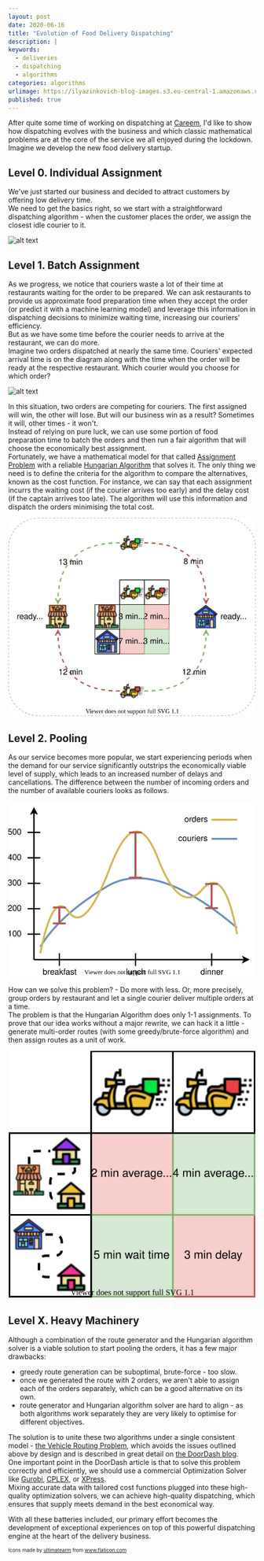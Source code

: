 ```yaml
---
layout: post
date: 2020-06-16
title: "Evolution of Food Delivery Dispatching"
description: |
keywords:
  - deliveries
  - dispatching
  - algorithms
categories: algorithms
urlimage: https://ilyazinkovich-blog-images.s3.eu-central-1.amazonaws.com/2020-06-07-deliveries-dispatching-evolution/concurrent-dispatch.svg
published: true
---
```


After quite some time of working on dispatching at [Careem](https://www.careem.com), I'd like to show how dispatching evolves with the business and which classic mathematical problems are at the core of the service we all enjoyed during the lockdown.  
Imagine we develop the new food delivery startup.  

<!--more-->

## Level 0. Individual Assignment

We've just started our business and decided to attract customers by offering low delivery time.  
We need to get the basics right, so we start with a straightforward dispatching algorithm - when the customer places the order, we assign the closest idle courier to it.

![alt text](https://ilyazinkovich-blog-images.s3.eu-central-1.amazonaws.com/2020-06-07-deliveries-dispatching-evolution/level-0.svg?style=centered "Level 0")

## Level 1. Batch Assignment

As we progress, we notice that couriers waste a lot of their time at restaurants waiting for the order to be prepared. We can ask restaurants to provide us approximate food preparation time when they accept the order (or predict it with a machine learning model) and leverage this information in dispatching decisions to minimize waiting time, increasing our couriers' efficiency.  
But as we have some time before the courier needs to arrive at the restaurant, we can do more.  
Imagine two orders dispatched at nearly the same time. Couriers' expected arrival time is on the diagram along with the time when the order will be ready at the respective restaurant. Which courier would you choose for which order?  

![alt text](https://ilyazinkovich-blog-images.s3.eu-central-1.amazonaws.com/2020-06-07-deliveries-dispatching-evolution/concurrent-dispatch.svg?style=centered "Concurrent Dispatch")

In this situation, two orders are competing for couriers. The first assigned will win, the other will lose. But will our business win as a result? Sometimes it will, other times - it won't.  
Instead of relying on pure luck, we can use some portion of food preparation time to batch the orders and then run a fair algorithm that will choose the economically best assignment.  
Fortunately, we have a mathematical model for that called [Assignment Problem](https://en.wikipedia.org/wiki/Assignment_problem) with a reliable [Hungarian Algorithm](https://en.wikipedia.org/wiki/Hungarian_algorithm) that solves it. The only thing we need is to define the criteria for the algorithm to compare the alternatives, known as the cost function. For instance, we can say that each assignment incurrs the waiting cost (if the courier arrives too early) and the delay cost (if the captain arrives too late). The algorithm will use this information and dispatch the orders minimising the total cost.  

![alt text](/images/posts/2020-06-07-deliveries-dispatching-evolution--assignment-problem.svg?style=centered "Assignment Problem")

## Level 2. Pooling

As our service becomes more popular, we start experiencing periods when the demand for our service significantly outstrips the economically viable level of supply, which leads to an increased number of delays and cancellations. The difference between the number of incoming orders and the number of available couriers looks as follows.  

![alt text](/images/posts/2020-06-07-deliveries-dispatching-evolution--supply-demand.svg?style=centered "Supply Demand Mismatch")

How can we solve this problem? - Do more with less. Or, more precisely, group orders by restaurant and let a single courier deliver multiple orders at a time.  
The problem is that the Hungarian Algorithm does only 1-1 assignments. To prove that our idea works without a major rewrite, we can hack it a little - generate multi-order routes (with some greedy/brute-force algorithm) and then assign routes as a unit of work.  

![alt text](/images/posts/2020-06-07-deliveries-dispatching-evolution--basic-pooling.svg?style=centered "Supply Demand Mismatch")

## Level X. Heavy Machinery

Although a combination of the route generator and the Hungarian algorithm solver is a viable solution to start pooling the orders, it has a few major drawbacks:
- greedy route generation can be suboptimal, brute-force - too slow.
- once we generated the route with 2 orders, we aren't able to assign each of the orders separately, which can be a good alternative on its own.
- route generator and Hungarian algorithm solver are hard to align - as both algorithms work separately they are very likely to optimise for different objectives.  

The solution is to unite these two algorithms under a single consistent model - [the Vehicle Routing Problem](https://en.wikipedia.org/wiki/Vehicle_routing_problem), which avoids the issues outlined above by design and is described in great detail on [the DoorDash blog](https://doordash.engineering/2020/02/28/next-generation-optimization-for-dasher-dispatch-at-doordash/amp/).  
One important point in the DoorDash article is that to solve this problem correctly and efficiently, we should use a commercial Optimization Solver like [Gurobi](https://www.gurobi.com), [CPLEX](https://www.ibm.com/analytics/cplex-optimizer), or [XPress](https://www.fico.com/en/products/fico-xpress-optimization).  
Mixing accurate data with tailored cost functions plugged into these high-quality optimization solvers, we can achieve high-quality dispatching, which ensures that supply meets demand in the best economical way.  

With all these batteries included, our primary effort becomes the development of exceptional experiences on top of this powerful dispatching engine at the heart of the delivery business.  

<p style="font-size: 10px">Icons made by <a href="https://www.flaticon.com/authors/ultimatearm" title="ultimatearm">ultimatearm</a> from <a href="https://www.flaticon.com/" title="Flaticon"> www.flaticon.com</a></p>
